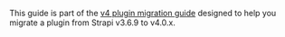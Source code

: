 This guide is part of the [v4 plugin migration guide](/developer-docs/latest/update-migration-guides/migration-guides/v4/plugin-migration.md) designed to help you migrate a plugin from Strapi v3.6.9 to v4.0.x.
